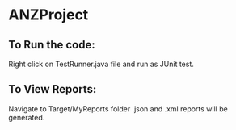 # ANZProject

To Run the code:
-----------------
Right click on TestRunner.java file and run as JUnit test.

To View Reports:
------------------
Navigate to Target/MyReports folder
.json and .xml reports will be generated.
